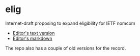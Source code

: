 # elig

Internet-draft proposing to expand eligibility for IETF nomcom

- [Editor's text version](draft-carpenter-eligibility-expand.txt)
- [Editor's markdown](draft-carpenter-eligibility-expand.md)

The repo also has a couple of old versions for the record.

